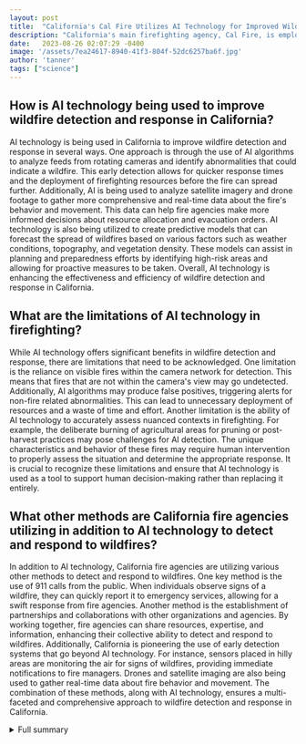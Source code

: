 ```yaml
---
layout: post
title:  "California's Cal Fire Utilizes AI Technology for Improved Wildfire Detection"
description: "California's main firefighting agency, Cal Fire, is employing advanced AI technology to enhance their wildfire detection and response efforts. With the success of early fire detection and collaboration among firefighting agencies, the impact of AI technology is transforming the landscape of firefighting in California."
date:   2023-08-26 02:07:29 -0400
image: '/assets/7ea24617-8940-41f3-804f-52dc6257ba6f.jpg'
author: 'tanner'
tags: ["science"]
---
```


## How is AI technology being used to improve wildfire detection and response in California?
AI technology is being used in California to improve wildfire detection and response in several ways. One approach is through the use of AI algorithms to analyze feeds from rotating cameras and identify abnormalities that could indicate a wildfire. This early detection allows for quicker response times and the deployment of firefighting resources before the fire can spread further. Additionally, AI is being used to analyze satellite imagery and drone footage to gather more comprehensive and real-time data about the fire's behavior and movement. This data can help fire agencies make more informed decisions about resource allocation and evacuation orders. AI technology is also being utilized to create predictive models that can forecast the spread of wildfires based on various factors such as weather conditions, topography, and vegetation density. These models can assist in planning and preparedness efforts by identifying high-risk areas and allowing for proactive measures to be taken. Overall, AI technology is enhancing the effectiveness and efficiency of wildfire detection and response in California.

## What are the limitations of AI technology in firefighting?
While AI technology offers significant benefits in wildfire detection and response, there are limitations that need to be acknowledged. One limitation is the reliance on visible fires within the camera network for detection. This means that fires that are not within the camera's view may go undetected. Additionally, AI algorithms may produce false positives, triggering alerts for non-fire related abnormalities. This can lead to unnecessary deployment of resources and a waste of time and effort. Another limitation is the ability of AI technology to accurately assess nuanced contexts in firefighting. For example, the deliberate burning of agricultural areas for pruning or post-harvest practices may pose challenges for AI detection. The unique characteristics and behavior of these fires may require human intervention to properly assess the situation and determine the appropriate response. It is crucial to recognize these limitations and ensure that AI technology is used as a tool to support human decision-making rather than replacing it entirely.

## What other methods are California fire agencies utilizing in addition to AI technology to detect and respond to wildfires?
In addition to AI technology, California fire agencies are utilizing various other methods to detect and respond to wildfires. One key method is the use of 911 calls from the public. When individuals observe signs of a wildfire, they can quickly report it to emergency services, allowing for a swift response from fire agencies. Another method is the establishment of partnerships and collaborations with other organizations and agencies. By working together, fire agencies can share resources, expertise, and information, enhancing their collective ability to detect and respond to wildfires. Additionally, California is pioneering the use of early detection systems that go beyond AI technology. For instance, sensors placed in hilly areas are monitoring the air for signs of wildfires, providing immediate notifications to fire managers. Drones and satellite imaging are also being used to gather real-time data about fire behavior and movement. The combination of these methods, along with AI technology, ensures a multi-faceted and comprehensive approach to wildfire detection and response in California.

<details>
  <summary>Full summary</summary>
California's main firefighting agency, Cal Fire, is utilizing AI technology to improve wildfire detection and response. The AI system has already shown success in detecting fires early, leading to quicker response times. However, human intervention is still necessary to confirm the AI model's alerts. The system can only detect visible fires within its camera network and may produce false positives that need to be manually vetted. Some fire operators remain skeptical about the AI's ability to grasp nuanced contexts, but Cal Fire is optimistic about the overall positive impact of the AI program.<br><br>In addition to the AI system, Cal Fire also utilizes other fire detection methods including 911 calls and partnerships. The program will expand to all of Cal Fire's 21 command centers in September, further enhancing the agency's ability to detect and respond to wildfires.<br><br>AI technology in firefighting is not without its limitations. Andrew Emerick, a fire operator, expressed skepticism about robots taking over jobs in firefighting. Deliberately set fires in agricultural areas, such as vintners burning branches after an autumn pruning or rice farmers burning stalks after harvest, pose challenges for AI detection. The nuances of such fires may require human intervention to accurately assess the situation.<br><br>To address these limitations, California is pioneering the use of early detection systems for wildfires. Sensors placed in hilly areas east of Oakland are monitoring the air for signs of wildfires. These sensors, along with AI, drones, and satellite imaging, provide fire managers with immediate notifications and enable quick deployment of personnel and equipment. Early detection is particularly crucial for catching fires in remote areas that might otherwise go unnoticed until they become much bigger.<br><br>The accuracy of sensor readings can be a concern, and the technology is still being developed and tested. However, the combination of different technologies, working together, is necessary for reliable early detection of wildfires. Multiple layers of monitoring, including camera towers and drone fleets, ensure fail-safe detection and response.<br><br>Having reliable early detection systems can prevent large fires and allow firefighters to eliminate them quickly, saving lives and protecting property. With wildfires expected to increase in frequency and intensity, the impact of early detection systems would be tremendous.<br><br>In California, the use of AI in firefighting is not limited to Cal Fire. The state's Department of Forestry and Fire Protection (Cal Fire) has launched the Alert California AI program, which utilizes AI to detect wildfires. Feeds from rotating cameras are processed using AI algorithms to identify abnormalities. The program has already helped extinguish potential wildfires and has received significant investment from Cal Fire.<br><br>The combination of AI technology, early detection systems, and collaborative efforts among firefighting agencies is transforming the way wildfires are detected and responded to in California. Although challenges and skepticism remain, the positive impact of these technologies is undeniable. As technology continues to advance, we can expect further improvements in wildfire detection and response, ultimately saving lives and protecting communities.
</details>
